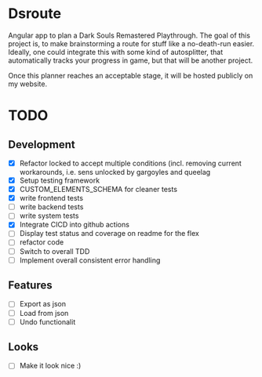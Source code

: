 # Dsroute
Angular app to plan a Dark Souls Remastered Playthrough. The goal of this project is, to make brainstorming a route for stuff like a no-death-run easier. Ideally, one could integrate this with some kind of autosplitter, that automatically tracks your progress in game, but that will be another project.

Once this planner reaches an acceptable stage, it will be hosted publicly on my website.

# TODO

## Development
- [x] Refactor locked to accept multiple conditions (incl. removing current workarounds, i.e. sens unlocked by gargoyles and queelag  
- [x] Setup testing framework  
- [x] CUSTOM_ELEMENTS_SCHEMA for cleaner tests  
- [x] write frontend tests  
- [ ] write backend tests  
- [ ] write system tests  
- [x] Integrate CICD into github actions  
- [ ] Display test status and coverage on readme for the flex  
- [ ] refactor code  
- [ ] Switch to overall TDD
- [ ] Implement overall consistent error handling

## Features
- [ ] Export as json  
- [ ] Load from json  
- [ ] Undo functionalit
      
## Looks
- [ ] Make it look nice :)

